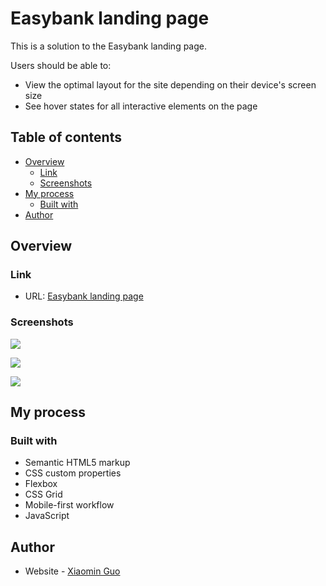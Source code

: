# Easybank landing page

This is a solution to the Easybank landing page.

Users should be able to:

- View the optimal layout for the site depending on their device's screen size
- See hover states for all interactive elements on the page

## Table of contents

- [Overview](#overview)
  - [Link](#link)
  - [Screenshots](#screenshots)
- [My process](#my-process)
  - [Built with](#built-with)
- [Author](#author)

## Overview

### Link

- URL: [Easybank landing page](https://your-solution-url.com)

### Screenshots

![](./screenshopts/screenshot1.jpg)

![](./screenshopts/screenshot2.jpg)

![](./screenshopts/screenshot3.jpg)

## My process

### Built with

- Semantic HTML5 markup
- CSS custom properties
- Flexbox
- CSS Grid
- Mobile-first workflow
- JavaScript

## Author

- Website - [Xiaomin Guo](https://min-website-aislandmin.vercel.app/)
